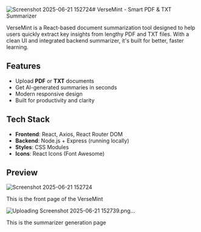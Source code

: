 ![Screenshot 2025-06-21 152724](https://github.com/user-attachments/assets/4c01cbe1-b263-4ccc-bc65-7f8d8b73c154)# VerseMint - Smart PDF & TXT Summarizer

VerseMint is a React-based document summarization tool designed to help users quickly extract key insights from lengthy PDF and TXT files. With a clean UI and integrated backend summarizer, it's built for better, faster learning.

## Features
- Upload **PDF** or **TXT** documents
- Get AI-generated summaries in seconds
- Modern responsive design
- Built for productivity and clarity

## Tech Stack 
- **Frontend**: React, Axios, React Router DOM
- **Backend**: Node.js + Express (running locally)
- **Styles**: CSS Modules
- **Icons**: React Icons (Font Awesome)

## Preview

![Screenshot 2025-06-21 152724](https://github.com/user-attachments/assets/14d6912b-81d4-459b-be91-84ad3b3c326b)

This is the front page of the VerseMint

![Uploading Screenshot 2025-06-21 152739.png…]()

This is the summarizer generation page 



